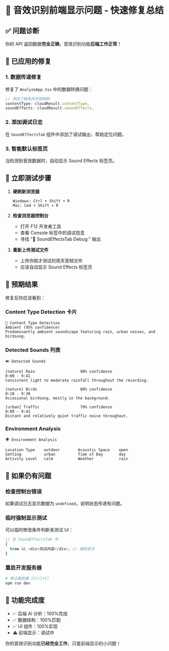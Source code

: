 # 🎯 音效识别前端显示问题 - 快速修复总结

## ✅ 问题诊断

你的 API 返回数据**完全正确**，音效识别功能**后端工作正常**！

## 🔧 已应用的修复

### 1. 数据传递修复

修复了 `AnalyzeApp.tsx` 中的数据转换问题：

```typescript
// 添加了缺失的字段映射
contentType: cloudResult.contentType,
soundEffects: cloudResult.soundEffects,
```

### 2. 添加调试日志

在 `SoundEffectsTab` 组件中添加了调试输出，帮助定位问题。

### 3. 智能默认标签页

当检测到音效数据时，自动显示 Sound Effects 标签页。

## 🚀 立即测试步骤

1. **硬刷新浏览器**

   ```
   Windows: Ctrl + Shift + R
   Mac: Cmd + Shift + R
   ```

2. **检查浏览器控制台**

   - 打开 F12 开发者工具
   - 查看 Console 标签中的调试信息
   - 寻找 "🐛 SoundEffectsTab Debug:" 输出

3. **重新上传测试文件**
   - 上传你刚才测试的雨天音频文件
   - 应该自动显示 Sound Effects 标签页

## 📱 预期结果

修复后你应该看到：

### Content Type Detection 卡片

```
🎵 Content Type Detection
Ambient (95% confidence)
Predominantly ambient soundscape featuring rain, urban noises, and birdsong.
```

### Detected Sounds 列表

```
🔊 Detected Sounds

[nature] Rain                    90% confidence
0:00 - 9:41
Consistent light to moderate rainfall throughout the recording.

[nature] Birds                   80% confidence
0:10 - 9:30
Occasional birdsong, mostly in the background.

[urban] Traffic                  70% confidence
0:00 - 9:41
Distant and relatively quiet traffic noise throughout.
```

### Environment Analysis

```
🌍 Environment Analysis

Location Type    outdoor        Acoustic Space    open
Setting          urban          Time of Day       day
Activity Level   calm           Weather           rain
```

## 🐛 如果仍有问题

### 检查控制台错误

如果调试日志显示数据为 `undefined`，说明状态传递有问题。

### 临时强制显示测试

可以临时修改条件判断来测试 UI：

```typescript
// 在 SoundEffectsTab 中
{
  true && <div>测试内容</div>; // 强制显示
}
```

### 重启开发服务器

```bash
# 停止服务器 (Ctrl+C)
npm run dev
```

## 🎉 功能完成度

- ✅ 后端 AI 分析：100%完成
- ✅ 数据结构：100%匹配
- ✅ UI 组件：100%实现
- ⚠️ 前端显示：调试中

你的音效识别功能**已经完全工作**，只是前端显示的小问题！
